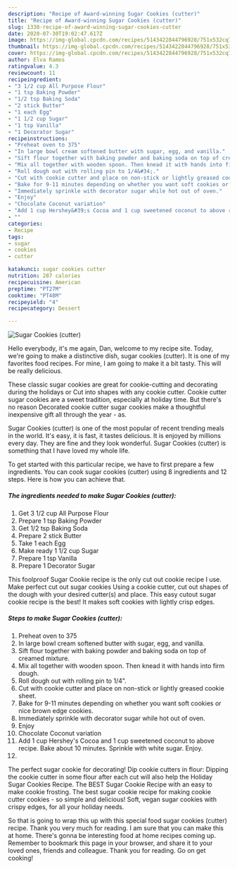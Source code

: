 ```yaml
---
description: "Recipe of Award-winning Sugar Cookies (cutter)"
title: "Recipe of Award-winning Sugar Cookies (cutter)"
slug: 1330-recipe-of-award-winning-sugar-cookies-cutter
date: 2020-07-30T19:02:47.617Z
image: https://img-global.cpcdn.com/recipes/5143422844796928/751x532cq70/sugar-cookies-cutter-recipe-main-photo.jpg
thumbnail: https://img-global.cpcdn.com/recipes/5143422844796928/751x532cq70/sugar-cookies-cutter-recipe-main-photo.jpg
cover: https://img-global.cpcdn.com/recipes/5143422844796928/751x532cq70/sugar-cookies-cutter-recipe-main-photo.jpg
author: Elva Ramos
ratingvalue: 4.3
reviewcount: 11
recipeingredient:
- "3 1/2 cup All Purpose Flour"
- "1 tsp Baking Powder"
- "1/2 tsp Baking Soda"
- "2 stick Butter"
- "1 each Egg"
- "1 1/2 cup Sugar"
- "1 tsp Vanilla"
- "1 Decorator Sugar"
recipeinstructions:
- "Preheat oven to 375"
- "In large bowl cream softened butter with sugar, egg, and vanilla."
- "Sift flour together with baking powder and baking soda on top of creamed mixture."
- "Mix all together with wooden spoon. Then knead it with hands into firm dough."
- "Roll dough out with rolling pin to 1/4&#34;."
- "Cut with cookie cutter and place on non-stick or lightly greased cookie sheet."
- "Bake for 9-11 minutes depending on whether you want soft cookies or nice brown edge cookies."
- "Immediately sprinkle with decorator sugar while hot out of oven."
- "Enjoy"
- "Chocolate Coconut variation"
- "Add 1 cup Hershey&#39;s Cocoa and 1 cup sweetened coconut to above recipe. Bake about 10 minutes. Sprinkle with white sugar. Enjoy."
- ""
categories:
- Recipe
tags:
- sugar
- cookies
- cutter

katakunci: sugar cookies cutter 
nutrition: 287 calories
recipecuisine: American
preptime: "PT27M"
cooktime: "PT48M"
recipeyield: "4"
recipecategory: Dessert

---
```



![Sugar Cookies (cutter)](https://img-global.cpcdn.com/recipes/5143422844796928/751x532cq70/sugar-cookies-cutter-recipe-main-photo.jpg)

Hello everybody, it's me again, Dan, welcome to my recipe site. Today, we're going to make a distinctive dish, sugar cookies (cutter). It is one of my favorites food recipes. For mine, I am going to make it a bit tasty. This will be really delicious.

These classic sugar cookies are great for cookie-cutting and decorating during the holidays or Cut into shapes with any cookie cutter. Cookie cutter sugar cookies are a sweet tradition, especially at holiday time. But there&#39;s no reason Decorated cookie cutter sugar cookies make a thoughtful inexpensive gift all through the year - as.

Sugar Cookies (cutter) is one of the most popular of recent trending meals in the world. It's easy, it is fast, it tastes delicious. It is enjoyed by millions every day. They are fine and they look wonderful. Sugar Cookies (cutter) is something that I have loved my whole life.


To get started with this particular recipe, we have to first prepare a few ingredients. You can cook sugar cookies (cutter) using 8 ingredients and 12 steps. Here is how you can achieve that.

<!--inarticleads1-->

##### The ingredients needed to make Sugar Cookies (cutter):

1. Get 3 1/2 cup All Purpose Flour
1. Prepare 1 tsp Baking Powder
1. Get 1/2 tsp Baking Soda
1. Prepare 2 stick Butter
1. Take 1 each Egg
1. Make ready 1 1/2 cup Sugar
1. Prepare 1 tsp Vanilla
1. Prepare 1 Decorator Sugar


This foolproof Sugar Cookie recipe is the only cut out cookie recipe I use. Make perfect cut out sugar cookies Using a cookie cutter, cut out shapes of the dough with your desired cutter(s) and place. This easy cutout sugar cookie recipe is the best! It makes soft cookies with lightly crisp edges. 

<!--inarticleads2-->

##### Steps to make Sugar Cookies (cutter):

1. Preheat oven to 375
1. In large bowl cream softened butter with sugar, egg, and vanilla.
1. Sift flour together with baking powder and baking soda on top of creamed mixture.
1. Mix all together with wooden spoon. Then knead it with hands into firm dough.
1. Roll dough out with rolling pin to 1/4&#34;.
1. Cut with cookie cutter and place on non-stick or lightly greased cookie sheet.
1. Bake for 9-11 minutes depending on whether you want soft cookies or nice brown edge cookies.
1. Immediately sprinkle with decorator sugar while hot out of oven.
1. Enjoy
1. Chocolate Coconut variation
1. Add 1 cup Hershey&#39;s Cocoa and 1 cup sweetened coconut to above recipe. Bake about 10 minutes. Sprinkle with white sugar. Enjoy.
1. 


The perfect sugar cookie for decorating! Dip cookie cutters in flour: Dipping the cookie cutter in some flour after each cut will also help the Holiday Sugar Cookies Recipe. The BEST Sugar Cookie Recipe with an easy to make cookie frosting. The best sugar cookie recipe for making cookie cutter cookies - so simple and delicious! Soft, vegan sugar cookies with crispy edges, for all your holiday needs. 

So that is going to wrap this up with this special food sugar cookies (cutter) recipe. Thank you very much for reading. I am sure that you can make this at home. There's gonna be interesting food at home recipes coming up. Remember to bookmark this page in your browser, and share it to your loved ones, friends and colleague. Thank you for reading. Go on get cooking!
